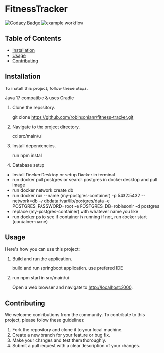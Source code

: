 # FitnessTracker


[![Codacy Badge](https://app.codacy.com/project/badge/Grade/2da72f82744a4ef682f455cd080f427f)](https://app.codacy.com/gh/robinsonianr/fitness-tracker/dashboard?utm_source=gh&utm_medium=referral&utm_content=&utm_campaign=Badge_grade) ![example workflow](https://github.com/robinsonianr/fitness-tracker/actions/workflows/cd-deploy.yml/badge.svg)


## Table of Contents

  - [Installation](#installation)
  - [Usage](#usage)
  - [Contributing](#contributing)


## Installation

To install this project, follow these steps:

Java 17 compatible & uses Gradle

 1. Clone the repository.
   
    git clone https://github.com/robinsonianr/fitness-tracker.git
 2. Navigate to the project directory.
   
    cd src/main/ui
 3. Install dependencies.
   
    run npm install
 4. Database setup

   - Install Docker Desktop or setup Docker in terminal
   - run docker pull postgres or search postgres in docker desktop and pull image
   - run docker network create db
   - run docker run --name (my-postgres-container) -p 5432:5432 --network=db -v dbdata:/var/lib/postgres/data -e POSTGRES_PASSWORD=root -e POSTGRES_DB=robinsonir -d postgres
   - replace (my-postgres-container) with whatever name you like
   - run docker ps to see if container is running if not, run docker start (container-name)


## Usage

Here's how you can use this project:

1. Build and run the application.

   build and run springboot application. use prefered IDE

2. run npm start in src/main/ui

   Open a web browser and navigate to [http://localhost:3000](http://localhost:3000).


## Contributing

We welcome contributions from the community. To contribute to this project, please follow these guidelines:

1. Fork the repository and clone it to your local machine.
2. Create a new branch for your feature or bug fix.
3. Make your changes and test them thoroughly.
4. Submit a pull request with a clear description of your changes.

